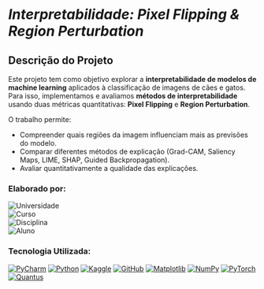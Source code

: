 # **_Interpretabilidade: Pixel Flipping & Region Perturbation_**

## Descrição do Projeto
Este projeto tem como objetivo explorar a **interpretabilidade de modelos de machine learning** aplicados à classificação de imagens de cães e gatos. Para isso, implementamos e avaliamos **métodos de interpretabilidade** usando duas métricas quantitativas: **Pixel Flipping** e **Region Perturbation**.

O trabalho permite:
- Compreender quais regiões da imagem influenciam mais as previsões do modelo.
- Comparar diferentes métodos de explicação (Grad-CAM, Saliency Maps, LIME, SHAP, Guided Backpropagation).
- Avaliar quantitativamente a qualidade das explicações.


### Elaborado por:
![Universidade](https://img.shields.io/badge/Universidade%20da%20Beira%20Interior-1E90FF?style=for-the-badge)  
![Curso](https://img.shields.io/badge/Curso-Intelig%C3%AAncia%20Artificial%20e%20Ci%C3%AAncia%20de%20Dados-1E90FF?style=for-the-badge)  
![Disciplina](https://img.shields.io/badge/Disciplina-Interpretabilidade%20e%20Causalidade-1E90FF?style=for-the-badge)  
![Aluno](https://img.shields.io/badge/Tiago%20Miguel%20Fernandes%20Marques-51653-1E90FF?style=for-the-badge)

### Tecnologia Utilizada:
[![PyCharm](https://img.shields.io/badge/PyCharm-000000?style=for-the-badge&logo=PyCharm&logoColor=white)](https://www.jetbrains.com/pycharm/)
[![Python](https://img.shields.io/badge/Python-FFD43B?style=for-the-badge&logo=python&logoColor=blue)](https://www.python.org/)
[![Kaggle](https://img.shields.io/badge/Kaggle-20BEFF?style=for-the-badge&logo=Kaggle&logoColor=white)](https://www.kaggle.com/)
[![GitHub](https://img.shields.io/badge/GitHub-100000?style=for-the-badge&logo=github&logoColor=white)](https://github.com/)
[![Matplotlib](https://img.shields.io/badge/Matplotlib-ffffff?style=for-the-badge&logo=Matplotlib&logoColor=black)](https://matplotlib.org)
[![NumPy](https://img.shields.io/badge/NumPy-013243?style=for-the-badge&logo=numpy&logoColor=white)](https://numpy.org)
[![PyTorch](https://img.shields.io/badge/PyTorch-EE4C2C?style=for-the-badge&logo=pytorch&logoColor=white)](https://pytorch.org/)
[![Quantus](https://img.shields.io/badge/Quantus-000000?style=for-the-badge&logo=python&logoColor=white)](https://github.com/understandable-machine-intelligence-lab/Quantus)

